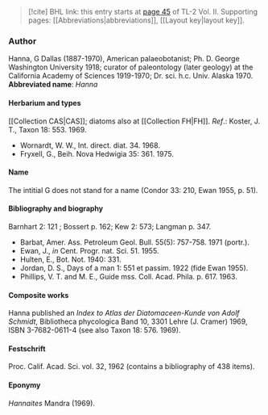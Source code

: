 > [!cite] BHL link: this entry starts at [page 45](https://www.biodiversitylibrary.org/page/33068287) of TL-2 Vol. II.
> Supporting pages: [[Abbreviations|abbreviations]], [[Layout key|layout key]].

### Author

Hanna, G Dallas (1887-1970), American palaeobotanist; Ph. D. George Washington University 1918; curator of paleontology (later geology) at the California Academy of Sciences 1919-1970; Dr. sci. h.c. Univ. Alaska 1970. 
**Abbreviated name**: *Hanna*

#### Herbarium and types

[[Collection CAS|CAS]]; diatoms also at [[Collection FH|FH]].
*Ref*.: Koster, J. T., Taxon 18: 553. 1969.
- Wornardt, W. W., Int. direct. diat. 34. 1968.
- Fryxell, G., Beih. Nova Hedwigia 35: 361. 1975.

#### Name

The intitial G does not stand for a name (Condor 33: 210, Ewan 1955, p. 51).

#### Bibliography and biography

Barnhart 2: 121 ; Bossert p. 162; Kew 2: 573; Langman p. 347.
- Barbat, Amer. Ass. Petroleum Geol. Bull. 55(5): 757-758. 1971 (portr.).
- Ewan, J., *in* Cent. Progr. nat. Sci. 51. 1955.
- Hulten, E., Bot. Not. 1940: 331.
- Jordan, D. S., Days of a man 1: 551 et passim. 1922 (fide Ewan 1955).
- Phillips, V. T. and M. E., Guide mss. Coll. Acad. Phila. p. 617. 1963.

#### Composite works

Hanna published an *Index to Atlas der Diatomaceen-Kunde von Adolf Schmidt*, Bibliotheca phycologica Band 10, 3301 Lehre (J. Cramer) 1969, ISBN 3-7682-0611-4 (see also Taxon 18: 576. 1969).

#### Festschrift

Proc. Calif. Acad. Sci. vol. 32, 1962 (contains a bibliography of 438 items).

#### Eponymy

*Hannaites* Mandra (1969).

